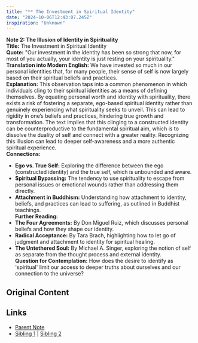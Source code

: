 ```yaml
---
title: "** The Investment in Spiritual Identity"
date: "2024-10-06T12:43:07.245Z"
inspiration: "Unknown"
---
```



**Note 2: The Illusion of Identity in Spirituality**  
**Title:** The Investment in Spiritual Identity  
**Quote:** "Our investment in the identity has been so strong that now, for most of you actually, your identity is just resting on your spirituality."  
**Translation into Modern English:** We have invested so much in our personal identities that, for many people, their sense of self is now largely based on their spiritual beliefs and practices.  
**Explanation:** This observation taps into a common phenomenon in which individuals cling to their spiritual identities as a means of defining themselves. By equating personal worth and identity with spirituality, there exists a risk of fostering a separate, ego-based spiritual identity rather than genuinely experiencing what spirituality seeks to unveil. This can lead to rigidity in one’s beliefs and practices, hindering true growth and transformation. The text implies that this clinging to a constructed identity can be counterproductive to the fundamental spiritual aim, which is to dissolve the duality of self and connect with a greater reality. Recognizing this illusion can lead to deeper self-awareness and a more authentic spiritual experience.  
**Connections:**  
- **Ego vs. True Self:** Exploring the difference between the ego (constructed identity) and the true self, which is unbounded and aware.
- **Spiritual Bypassing:** The tendency to use spirituality to escape from personal issues or emotional wounds rather than addressing them directly.
- **Attachment in Buddhism:** Understanding how attachment to identity, beliefs, and practices can lead to suffering, as outlined in Buddhist teachings.  
**Further Reading:**  
- **The Four Agreements:** By Don Miguel Ruiz, which discusses personal beliefs and how they shape our identity.
- **Radical Acceptance:** By Tara Brach, highlighting how to let go of judgment and attachment to identity for spiritual healing.
- **The Untethered Soul:** By Michael A. Singer, exploring the notion of self as separate from the thought process and external identity.  
**Question for Contemplation:** How does the desire to identify as 'spiritual' limit our access to deeper truths about ourselves and our connection to the universe?  


## Original Content



## Links

- [Parent Note](/parent-note.md)
- [Sibling 1](/zettel1.md) | [Sibling 2](/zettel2.md)
